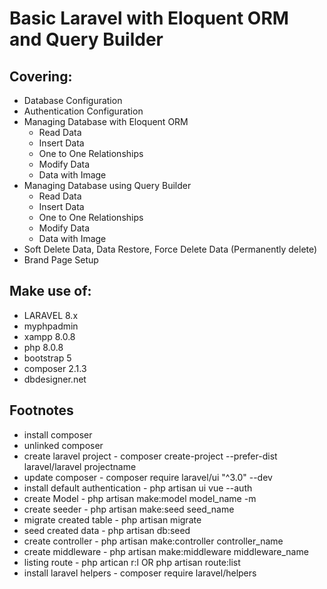# Basic Laravel with Eloquent ORM and Query Builder

## Covering:
- Database Configuration
- Authentication Configuration
- Managing Database with Eloquent ORM
  * Read Data
  * Insert Data
  * One to One Relationships
  * Modify Data
  * Data with Image
- Managing Database using Query Builder
  * Read Data
  * Insert Data
  * One to One Relationships
  * Modify Data
  * Data with Image
- Soft Delete Data, Data Restore, Force Delete Data (Permanently delete)
- Brand Page Setup

## Make use of:
- LARAVEL 8.x
- myphpadmin
- xampp 8.0.8
- php 8.0.8
- bootstrap 5
- composer 2.1.3
- dbdesigner.net

## Footnotes
* install composer
* unlinked composer
* create laravel project - composer create-project --prefer-dist laravel/laravel projectname
* update composer - composer require laravel/ui "^3.0" --dev
* install default authentication - php artisan ui vue --auth
* create Model - php artisan make:model model_name -m
* create seeder - php artisan make:seed seed_name
* migrate created table - php artisan migrate
* seed created data - php artisan db:seed
* create controller - php artisan make:controller controller_name
* create middleware - php artisan make:middleware middleware_name
* listing route - php artican r:l OR php artisan route:list
* install laravel helpers - composer require laravel/helpers
